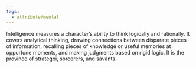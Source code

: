 ```yaml
---
tags:
  - attribute/mental
---
```

Intelligence measures a character’s ability to think logically and rationally. It covers analytical thinking, drawing connections between disparate pieces of information, recalling pieces of knowledge or useful memories at opportune moments, and making judgments based on rigid logic. It is the province of strategoi, sorcerers, and savants.